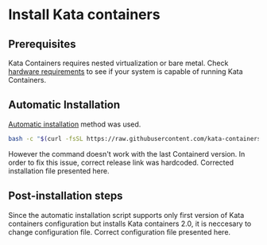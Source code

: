 # Install Kata containers

## Prerequisites

Kata Containers requires nested virtualization or bare metal. Check 
[hardware requirements](https://github.com/kata-containers/kata-containers/blob/main/src/runtime/README.md#hardware-requirements) to see if your system is capable of running Kata 
Containers.

## Automatic Installation

[Automatic installation](https://github.com/kata-containers/kata-containers/blob/main/utils/README.md) method was used. 

```bash
bash -c "$(curl -fsSL https://raw.githubusercontent.com/kata-containers/kata-containers/main/utils/kata-manager.sh)"
```

However the command doesn't work with the last Containerd version. In order to fix this issue, correct release link was hardcoded. Corrected installation file presented here.

## Post-installation steps

Since the automatic installation script supports only first version of Kata containers configuration but installs Kata containers 2.0, it is neccesary to change configuration file. Correct configuration file presented here. 
 
